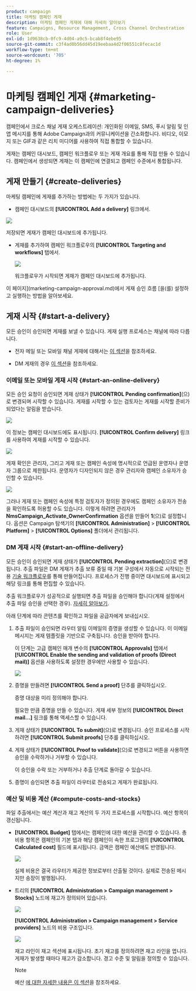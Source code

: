 ```yaml
---
product: campaign
title: 마케팅 캠페인 게재
description: 마케팅 캠페인 게재에 대해 자세히 알아보기
feature: Campaigns, Resource Management, Cross Channel Orchestration
role: User
exl-id: 1d9638cb-0fc9-4d04-a9c5-bcab8f4ebe95
source-git-commit: c3f4ad0b56dd45d19eebaa4d2f06551c8fecac1d
workflow-type: tm+mt
source-wordcount: '705'
ht-degree: 1%

---
```


# 마케팅 캠페인 게재 {#marketing-campaign-deliveries}

캠페인에서 크로스 채널 게재 오케스트레이션: 개인화된 이메일, SMS, 푸시 알림 및 인앱 메시지를 통해 Adobe Campaign과의 커뮤니케이션을 간소화합니다. 비디오, 이모지 또는 GIF과 같은 리치 미디어를 사용하여 직접 통합할 수 있습니다.

게재는 캠페인 대시보드, 캠페인 워크플로우 또는 게재 개요를 통해 직접 만들 수 있습니다. 캠페인에서 생성되면 게재는 이 캠페인에 연결되고 캠페인 수준에서 통합됩니다.

## 게재 만들기 {#create-deliveries}

마케팅 캠페인에 게재를 추가하는 방법에는 두 가지가 있습니다.

* 캠페인 대시보드의 **[!UICONTROL Add a delivery]** 링크에서.

![](assets/campaign_op_add_delivery.png)

저장되면 게재가 캠페인 대시보드에 추가됩니다.

* 게재를 추가하여 캠페인 워크플로우의 **[!UICONTROL Targeting and workflows]** 탭에서.

  ![](assets/campaign-wf-delivery.png)

  워크플로우가 시작되면 게재가 캠페인 대시보드에 추가됩니다.

이 페이지](marketing-campaign-approval.md)에서 게재 승인 흐름 [을(를) 설정하고 실행하는 방법을 알아보세요.

## 게재 시작 {#start-a-delivery}

모든 승인이 승인되면 게재를 보낼 수 있습니다. 게재 실행 프로세스는 채널에 따라 다릅니다.

* 전자 메일 또는 모바일 채널 게재에 대해서는 [이 섹션](#start-an-online-delivery)을 참조하세요.

* DM 게재의 경우 [이 섹션](#start-an-offline-delivery)을 참조하세요.

### 이메일 또는 모바일 게재 시작 {#start-an-online-delivery}

모든 승인 요청이 승인되면 게재 상태가 **[!UICONTROL Pending confirmation]**(으)로 변경되며 시작할 수 있습니다. 게재를 시작할 수 있는 검토자는 게재를 시작할 준비가 되었다는 알림을 받습니다.

![](assets/confirm-delivery.png)

이 정보는 캠페인 대시보드에도 표시됩니다. **[!UICONTROL Confirm delivery]** 링크를 사용하여 게재를 시작할 수 있습니다.

![](assets/confirm-delivery-from-dashboard.png)

게재 확인은 관리자, 그리고 게재 또는 캠페인 속성에 명시적으로 언급된 운영자나 운영자 그룹으로 제한됩니다. 운영자가 디자인되지 않은 경우 관리자와 캠페인 소유자가 승인할 수 있습니다.

![](assets/select-delivery-reviewers.png)

그러나 게재 또는 캠페인 속성에 특정 검토자가 정의된 경우에도 캠페인 소유자가 전송을 확인하도록 허용할 수도 있습니다. 이렇게 하려면 관리자가 **NmsCampaign_Activate_OwnerConfirmation** 옵션을 만들어 **1**(으)로 설정합니다. 옵션은 Campaign 탐색기의 **[!UICONTROL Administration]** > **[!UICONTROL Platform]** > **[!UICONTROL Options]** 폴더에서 관리됩니다.


### DM 게재 시작 {#start-an-offline-delivery}

모든 승인이 승인되면 게재 상태가 **[!UICONTROL Pending extraction]**(으)로 변경됩니다. 추출 파일은 DM 게재가 추출 보류 중일 때 기본 구성에서 자동으로 시작되는 전용 [기술 워크플로우](../workflow/technical-workflows.md)를 통해 만들어집니다. 프로세스가 진행 중이면 대시보드에 표시되고 해당 링크를 통해 편집할 수 있습니다.

추출 워크플로우가 성공적으로 실행되면 추출 파일을 승인해야 합니다(게재 설정에서 추출 파일 승인을 선택한 경우). [자세히 알아보기](marketing-campaign-approval.md#approving-an-extraction-file).

아래 단계에 따라 콘텐츠를 확인하고 파일을 공급자에게 보내십시오.

1. 추출 파일이 승인되면 라우터 알림 이메일의 증명을 생성할 수 있습니다. 이 이메일 메시지는 게재 템플릿을 기반으로 구축됩니다. 승인을 받아야 합니다.

   이 단계는 고급 캠페인 매개 변수의 **[!UICONTROL Approvals]** 탭에서 **[!UICONTROL Enable the sending and validation of proofs (Direct mail)]** 옵션을 사용하도록 설정한 경우에만 사용할 수 있습니다.

   ![](assets/enable-proof-validation.png)

1. 증명을 만들려면 **[!UICONTROL Send a proof]** 단추를 클릭하십시오.

   증명 대상을 미리 정의해야 합니다.

   필요한 만큼 증명을 만들 수 있습니다. 게재 세부 정보의 **[!UICONTROL Direct mail...]** 링크를 통해 액세스할 수 있습니다.

1. 게재 상태가 **[!UICONTROL To submit]**(으)로 변경됩니다. 승인 프로세스를 시작하려면 **[!UICONTROL Submit proofs]** 단추를 클릭하십시오.

1. 게재 상태가 **[!UICONTROL Proof to validate]**(으)로 변경되고 버튼을 사용하면 승인을 수락하거나 거부할 수 있습니다.

   이 승인을 수락 또는 거부하거나 추출 단계로 돌아갈 수 있습니다.

1. 증명이 승인되면 추출 파일이 라우터로 전송되고 게재가 완료됩니다.

### 예산 및 비용 계산 {#compute-costs-and-stocks}

파일 추출에서는 예산 계산과 재고 계산의 두 가지 프로세스를 시작합니다. 예산 항목이 갱신됩니다.

* **[!UICONTROL Budget]** 탭에서는 캠페인에 대한 예산을 관리할 수 있습니다. 총 비용 항목은 캠페인의 기본 탭과 해당 캠페인이 속한 프로그램의 **[!UICONTROL Calculated cost]** 필드에 표시됩니다. 금액은 캠페인 예산에도 반영됩니다.

  ![](assets/campaign-budget-tab.png)

  실제 비용은 결국 라우터가 제공한 정보로부터 산출될 것이다. 실제로 전송된 메시지만 송장이 발행됩니다.

* 트리의 **[!UICONTROL Administration > Campaign management > Stocks]** 노드에 재고가 정의되어 있습니다.

  ![](assets/campaign-stocks.png)

  **[!UICONTROL Administration > Campaign management > Service providers]** 노드의 비용 구조입니다.

  ![](assets/campaign-service-providers.png)

  재고 라인이 재고 섹션에 표시됩니다. 초기 재고를 정의하려면 재고 라인을 엽니다. 게재가 발생할 때마다 재고가 감소합니다. 경고 수준 및 알림을 정의할 수 있습니다.


  >[!NOTE]
  >
  >예산 [에 대한 자세한 내용은 이 섹션](providers-stocks-and-budgets.md)을 참조하세요.
